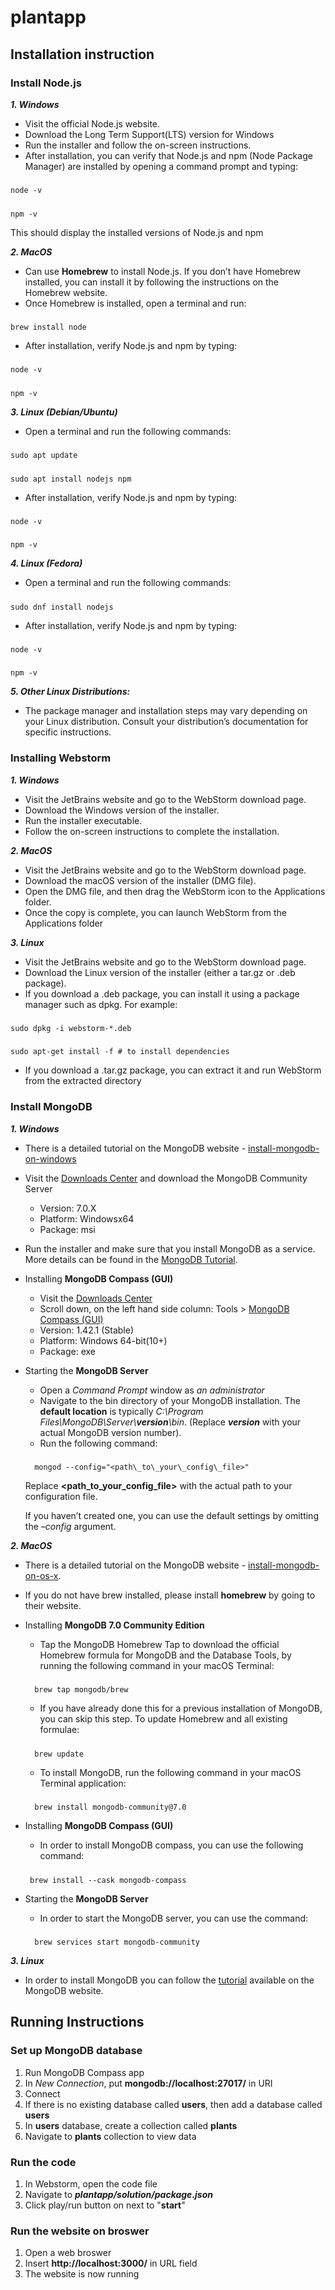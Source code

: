 # plantapp
## Installation instruction
### Install Node.js
***1. Windows***
- Visit the official Node.js website.
- Download the Long Term Support(LTS) version for Windows
- Run the installer and follow the on-screen instructions.
- After installation, you can verify that Node.js and npm (Node Package Manager) are installed by opening a command prompt and typing:

#####
    node -v
#####
    npm -v

This should display the installed versions of Node.js and npm

***2. MacOS***
- Can use **Homebrew** to install Node.js. If you don’t have Homebrew installed, you can
install it by following the instructions on the Homebrew website.
- Once Homebrew is installed, open a terminal and run:
#####
    brew install node
- After installation, verify Node.js and npm by typing:
#####
    node -v
#####
    npm -v

***3. Linux (Debian/Ubuntu)***
- Open a terminal and run the following commands:
#####
    sudo apt update
#####
    sudo apt install nodejs npm
- After installation, verify Node.js and npm by typing:
#####
    node -v
#####
    npm -v

***4. Linux (Fedora)***
- Open a terminal and run the following commands:
#####
    sudo dnf install nodejs
- After installation, verify Node.js and npm by typing:
#####
    node -v
#####
    npm -v

***5.  Other Linux Distributions:***
- The package manager and installation steps may vary depending on your Linux distribution.
Consult your distribution’s documentation for specific instructions.

###  Installing Webstorm
***1. Windows***
- Visit the JetBrains website and go to the WebStorm download page.
- Download the Windows version of the installer.
- Run the installer executable.
- Follow the on-screen instructions to complete the installation.

***2. MacOS***
- Visit the JetBrains website and go to the WebStorm download page.
- Download the macOS version of the installer (DMG file).
- Open the DMG file, and then drag the WebStorm icon to the Applications folder.
- Once the copy is complete, you can launch WebStorm from the Applications folder

***3. Linux***
- Visit the JetBrains website and go to the WebStorm download page.
- Download the Linux version of the installer (either a tar.gz or .deb package).
- If you download a .deb package, you can install it using a package manager such as dpkg. For example:
#####
    sudo dpkg -i webstorm-*.deb
#####
    sudo apt-get install -f # to install dependencies

- If you download a .tar.gz package, you can extract it and run WebStorm from the extracted
directory
### Install MongoDB
***1. Windows***
- There is a detailed tutorial on the MongoDB website - [install-mongodb-on-windows](https://www.mongodb.com/docs/manual/tutorial/install-mongodb-on-windows/)
- Visit the [Downloads Center](https://www.mongodb.com/try/download/community) and download the MongoDB Community Server
    - Version: 7.0.X
    - Platform: Windowsx64
    - Package: msi
- Run the installer and make sure that you install MongoDB as a service. More details can be found in the [MongoDB Tutorial](https://www.mongodb.com/docs/manual/tutorial/install-mongodb-on-windows/).

-  Installing **MongoDB Compass (GUI)**
    - Visit the [Downloads Center](https://www.mongodb.com/try/download/community)
    - Scroll down, on the left hand side column: Tools > [MongoDB Compass (GUI)](https://www.mongodb.com/try/download/compass)
    - Version: 1.42.1 (Stable)
    - Platform: Windows 64-bit(10+)
    - Package: exe
- Starting the **MongoDB Server**
    - Open a *Command Prompt* window as *an administrator*
    - Navigate to the bin directory of your MongoDB installation. The **default location** is typically *C:\Program Files\MongoDB\Server\\**version**\bin*. (Replace ***version*** with your actual MongoDB version number).
    - Run the following command:
    #####
        mongod --config="<path\_to\_your\_config\_file>"

    Replace **<path_to_your_config_file>** with the actual path to your configuration file. 
    
    If you haven’t created one, you can use the default settings by omitting the *–config* argument.

***2. MacOS***
- There is a detailed tutorial on the MongoDB website - [install-mongodb-on-os-x](https://www.mongodb.com/docs/manual/tutorial/install-mongodb-on-os-x/).
- If you do not have brew installed, please install
**homebrew** by going to their website.

- Installing **MongoDB 7.0 Community Edition**
    - Tap the MongoDB Homebrew Tap to download the official Homebrew formula for MongoDB and the Database Tools, by running the following command in your macOS Terminal: 
    #####
        brew tap mongodb/brew

    - If you have already done this for a previous installation of MongoDB, you can skip this step. To update Homebrew and all existing formulae: 
    #####
        brew update
    - To install MongoDB, run the following command in your macOS Terminal application: 
    #####
        brew install mongodb-community@7.0

-  Installing **MongoDB Compass (GUI)**
    - In order to install MongoDB compass, you can use the following command: 
    #####
        brew install --cask mongodb-compass

- Starting the **MongoDB Server**
    - In order to start the MongoDB server, you can use the command: 
    #####
        brew services start mongodb-community

***3. Linux***
- In order to install MongoDB you can follow the [tutorial](https://www.mongodb.com/docs/manual/administration/install-on-linux/) available on the MongoDB website.

## Running Instructions
### Set up MongoDB database
1. Run MongoDB Compass app
2. In *New Connection*, put **mongodb://localhost:27017/** in URI
3. Connect
4. If there is no existing database called **users**, then add a database called **users**
5. In **users** database, create a collection called **plants**
6. Navigate to **plants** collection to view data

### Run the code
1. In Webstorm, open the code file
2. Navigate to ***plantapp/solution/package.json***
3. Click play/run button on next to "**start**"

### Run the website on broswer
1. Open a web broswer
2. Insert **http://localhost:3000/** in URL field
3. The website is now running
